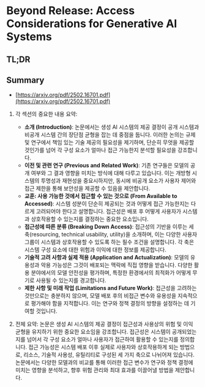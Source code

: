 # Beyond Release: Access Considerations for Generative AI Systems
## TL;DR
## Summary
- [https://arxiv.org/pdf/2502.16701.pdf](https://arxiv.org/pdf/2502.16701.pdf)

1. 각 섹션의 중요한 내용 요약:
   - **소개 (Introduction)**: 논문에서는 생성 AI 시스템의 제공 결정이 공개 시스템과 비공개 시스템 간의 장단점 균형을 잡는 데 중점을 둡니다. 이러한 논의는 규제 및 연구에서 책임 있는 기술 제공의 필요성을 제기하며, 단순히 무엇을 제공할 것인가를 넘어 각 구성 요소가 얼마나 접근 가능한지 분석할 필요성을 강조합니다.
   - **이전 및 관련 연구 (Previous and Related Work)**: 기존 연구들은 모델의 공개 여부와 그 결과 영향을 미치는 방식에 대해 다루고 있습니다. 이는 개방형 시스템의 투명성과 재현성을 중요시하지만, 동시에 비공개 요소가 사용자 제어와 접근 제한을 통해 보안성을 제공할 수 있음을 제안합니다.
   - **교훈: 사용 가능한 것에서 접근할 수 있는 것으로 (From Available to Accessed)**: 시스템 성분이 단순히 제공되는 것과 어떻게 접근 가능한지는 다르게 고려되어야 한다고 설명합니다. 접근성은 배포 후 어떻게 사용자가 시스템과 상호작용할 수 있는지를 결정하는 중요한 요소입니다.
   - **접근성에 따른 분류 (Breaking Down Access)**: 접근성의 기반을 이루는 세 축(resourcing, technical usability, utility)을 소개하며, 이는 다양한 사용자 그룹이 시스템과 상호작용할 수 있도록 하는 필수 조건을 설명합니다. 각 축은 시스템 구성 요소에 대한 위험과 이익에 대한 정보를 제공합니다.
   - **기술적 고려 사항과 실제 적용 (Application and Actualization)**: 모델의 유용성과 악용 가능성은 그것이 배포되는 맥락에 직접 영향을 받습니다. 다양한 활용 분야에서의 모델 안전성을 평가하며, 특정한 환경에서의 최적화가 어떻게 무기로 사용될 수 있는지를 경고합니다.
   - **제한 사항 및 미래 작업 (Limitations and Future Work)**: 접근성을 고려하는 것만으로는 충분하지 않으며, 모델 배포 후의 비접근 변수와 유용성을 지속적으로 평가해야 함을 지적합니다. 이는 연구와 정책 결정의 방향을 설정하는 데 기여할 것입니다.

2. 전체 요약:
   논문은 생성 AI 시스템의 제공 결정이 접근성과 사용상의 위험 및 이익 균형을 유지하기 위한 중요한 요소임을 강조합니다. 접근성은 시스템이 공개되었는지를 넘어서 각 구성 요소가 얼마나 사용자가 접근하여 활용할 수 있는지를 정의합니다. 접근 가능성은 시스템 배포 이후 실제로 사용자와 상호작용하게 되는 방법으로, 리소스, 기술적 사용성, 유틸리티로 구성된 세 가지 축으로 나뉘어져 있습니다. 논문에서는 다양한 모델과의 비교를 통해 이러한 접근 변수가 연구와 정책 결정에 미치는 영향을 분석하고, 향후 위험 관리와 최대 효과를 이끌어낼 방법을 제안합니다.
